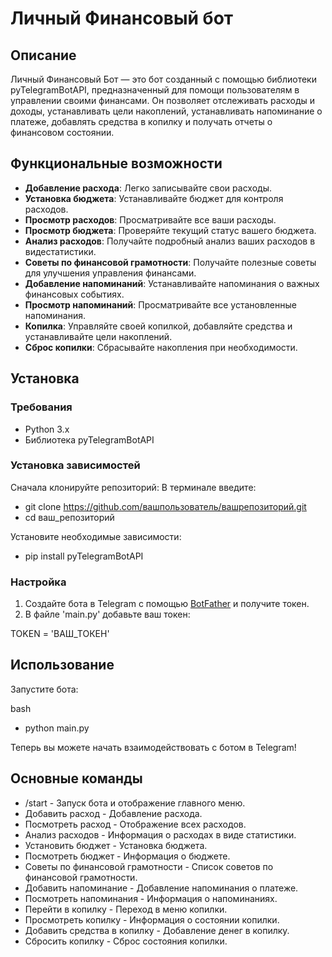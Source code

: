 # Личный Финансовый бот

## Описание

Личный Финансовый Бот — это бот созданный с помощью библиотеки pyTelegramBotAPI, предназначенный для помощи пользователям в управлении своими финансами. Он позволяет отслеживать расходы и доходы, устанавливать цели накоплений, устанавливать напоминание о платеже, добавлять средства в копилку и получать отчеты о финансовом состоянии.

## Функциональные возможности
- **Добавление расхода**: Легко записывайте свои расходы.
- **Установка бюджета**: Устанавливайте бюджет для контроля расходов.
- **Просмотр расходов**: Просматривайте все ваши расходы.
- **Просмотр бюджета**: Проверяйте текущий статус вашего бюджета.
- **Анализ расходов**: Получайте подробный анализ ваших расходов в видестатистики.
- **Советы по финансовой грамотности**: Получайте полезные советы для улучшения управления финансами.
- **Добавление напоминаний**: Устанавливайте напоминания о важных финансовых событиях.
- **Просмотр напоминаний**: Просматривайте все установленные напоминания.
- **Копилка**: Управляйте своей копилкой, добавляйте средства и устанавливайте цели накоплений.
- **Сброс копилки**: Сбрасывайте накопления при необходимости.

## Установка

### Требования

- Python 3.x
- Библиотека pyTelegramBotAPI

### Установка зависимостей

Сначала клонируйте репозиторий:
В терминале введите:
- git clone https://github.com/вашпользователь/вашрепозиторий.git
-  cd ваш_репозиторий

Установите необходимые зависимости:
- pip install pyTelegramBotAPI 

### Настройка

1. Создайте бота в Telegram с помощью [BotFather](https://t.me/botfather) и получите токен.
2. В файле 'main.py' добавьте ваш токен:

TOKEN = 'ВАШ_ТОКЕН'

## Использование

Запустите бота:

bash
- python main.py

Теперь вы можете начать взаимодействовать с ботом в Telegram!

## Основные команды
- /start - Запуск бота и отображение главного меню.
- Добавить расход - Добавление расхода.
- Посмотреть расход - Отображение всех расходов.
- Анализ расходов - Информация о расходах в виде статистики.
- Установить бюджет - Установка бюджета.
- Посмотреть бюджет - Информация о бюджете.
- Советы по финансовой грамотности - Список советов по финансовой грамотности.
- Добавить напоминание - Добавление напоминания о платеже.
- Посмотреть напоминания - Информация о напоминаниях.
- Перейти в копилку - Переход в меню копилки.
- Просмотреть копилку - Информация о состоянии копилки.
- Добавить средства в копилку - Добавление денег в копилку.
- Сбросить копилку - Сброс состояния копилки.

